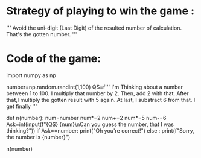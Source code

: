 # Strategy of playing to win the game :
'''
Avoid the uni-digit (Last Digit) of the resulted number of calculation.
That's the gotten number.
'''

# Code of the game:

import numpy as np 

number=np.random.randint(1,100)
QS=f'''
I'm Thinking about a number between 1 to 100.
I multiply that number by 2.
Then, add 2 with that.
After that,I multiply the gotten result with 5 again.
At last, I substract 6 from that.
I get finally 
'''

def n(number):
    num=number
    num*=2
    num+=2
    num*=5
    num-=6
    Ask=int(input(f"{QS} {num}\nCan you guess the number, that I was thinking?"))
    if Ask==number:
        print("Oh you're correct!")
    else :
        print(f"Sorry, the number is {number}")
        

n(number)



